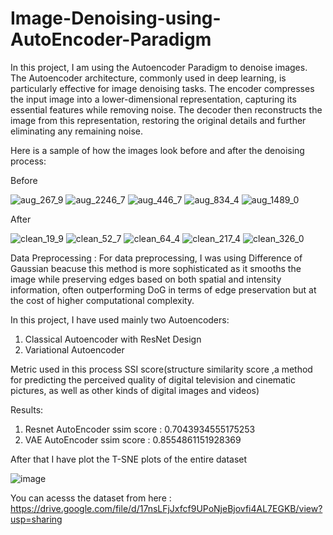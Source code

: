 # Image-Denoising-using-AutoEncoder-Paradigm


In this project, I am using the Autoencoder Paradigm to denoise images. The Autoencoder architecture, commonly used in deep learning, is particularly effective for image denoising tasks. The encoder compresses the input image into a lower-dimensional representation, capturing its essential features while removing noise. The decoder then reconstructs the image from this representation, restoring the original details and further eliminating any remaining noise.

Here is a sample of how the images look before and after the denoising process:

Before

  
  ![aug_267_9](https://github.com/coolLaksh/Image-Denoising-using-Encoder-Decoder-Paradigm/assets/116641733/c2abbd67-0de3-451c-bf35-d4caacc26f99)    ![aug_2246_7](https://github.com/coolLaksh/Image-Denoising-using-Encoder-Decoder-Paradigm/assets/116641733/a3ed133a-6864-4079-99ec-7c8762a0d77b)   ![aug_446_7](https://github.com/coolLaksh/Image-Denoising-using-Encoder-Decoder-Paradigm/assets/116641733/b761973f-47a2-4f9e-82cc-74c0e57859f5)    ![aug_834_4](https://github.com/coolLaksh/Image-Denoising-using-Encoder-Decoder-Paradigm/assets/116641733/a183e91d-f1d5-4e78-a21e-5e948195f33b)    ![aug_1489_0](https://github.com/coolLaksh/Image-Denoising-using-Encoder-Decoder-Paradigm/assets/116641733/6267d835-d0d0-4c4e-8e44-7c4956e5d786)


After


![clean_19_9](https://github.com/coolLaksh/Image-Denoising-using-Encoder-Decoder-Paradigm/assets/116641733/120008e6-9257-4402-ad9f-5f3cfbca2e0e)   ![clean_52_7](https://github.com/coolLaksh/Image-Denoising-using-Encoder-Decoder-Paradigm/assets/116641733/72d9bf45-f715-49df-8418-569438624aba)   ![clean_64_4](https://github.com/coolLaksh/Image-Denoising-using-Encoder-Decoder-Paradigm/assets/116641733/82b6cf53-860e-4619-8f0e-20cd2aacf965)   ![clean_217_4](https://github.com/coolLaksh/Image-Denoising-using-Encoder-Decoder-Paradigm/assets/116641733/e10e63d3-ccb4-4362-856d-003a7212916f)   ![clean_326_0](https://github.com/coolLaksh/Image-Denoising-using-Encoder-Decoder-Paradigm/assets/116641733/0f2b39bd-e6ec-46ca-8072-fc70b3308e39)



Data Preprocessing :
    For data preprocessing, I was using Difference of Gaussian beacuse this method is more sophisticated as it smooths the image while preserving edges based on both spatial and intensity information, often outperforming DoG in terms of edge preservation but at the cost of higher computational complexity.


In this project, I have used mainly two Autoencoders:

  1. Classical Autoencoder with ResNet Design
  2. Variational Autoencoder


Metric used in this process SSI score(structure similarity score ,a method for predicting the perceived quality of digital television and cinematic pictures, as well as other kinds of digital images and videos)

Results:
  1. Resnet AutoEncoder ssim score :  0.7043934555175253
  2. VAE AutoEncoder ssim score :  0.8554861151928369

After that I have plot the T-SNE plots of the entire dataset

![image](https://github.com/coolLaksh/Image-Denoising-using-Encoder-Decoder-Paradigm/assets/116641733/2049b176-131b-418e-bf60-7bb1dc13d157)


You can acesss the dataset from here : https://drive.google.com/file/d/17nsLFjJxfcf9UPoNjeBjovfi4AL7EGKB/view?usp=sharing


  
